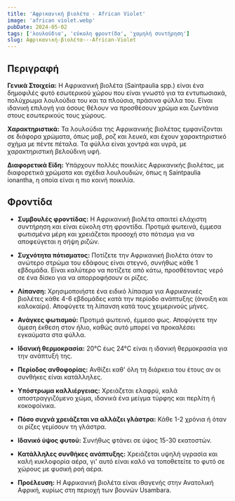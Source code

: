 ```yaml
---
title: 'Αφρικανική βιολέτα - African Violet'
image: 'african violet.webp'
pubDate: 2024-05-02
tags: ['λουλούδια', 'εύκολη φροντίδα', 'χαμηλή συντήρηση']
slug: Αφρικανική-βιολέτα---African-Violet
---
```


**Περιγραφή**
----------------
**Γενικά Στοιχεία:**
Η Αφρικανική βιολέτα (Saintpaulia spp.) είναι ένα δημοφιλές φυτό εσωτερικού χώρου που είναι γνωστό για τα εντυπωσιακά, πολύχρωμα λουλούδια του και τα πλούσια, πράσινα φύλλα του. Είναι ιδανική επιλογή για όσους θέλουν να προσθέσουν χρώμα και ζωντάνια στους εσωτερικούς τους χώρους.

**Χαρακτηριστικά:**
Τα λουλούδια της Αφρικανικής βιολέτας εμφανίζονται σε διάφορα χρώματα, όπως μοβ, ροζ και λευκά, και έχουν χαρακτηριστικό σχήμα με πέντε πέταλα. Τα φύλλα είναι χοντρά και υγρά, με χαρακτηριστική βελούδινη υφή.

**Διαφορετικά Είδη:**
Υπάρχουν πολλές ποικιλίες Αφρικανικής βιολέτας, με διαφορετικά χρώματα και σχέδια λουλουδιών, όπως η Saintpaulia ionantha, η οποία είναι η πιο κοινή ποικιλία.

**Φροντίδα**
--------------
* **Συμβουλές φροντίδας:** 
  Η Αφρικανική βιολέτα απαιτεί ελάχιστη συντήρηση και είναι εύκολη στη φροντίδα. Προτιμά φωτεινά, έμμεσα φωτισμένα μέρη και χρειάζεται προσοχή στο πότισμα για να αποφεύγεται η σήψη ριζών.

* **Συχνότητα πότισματος:** 
  Ποτίζετε την Αφρικανική βιολέτα όταν το ανώτερο στρώμα του εδάφους είναι στεγνό, συνήθως κάθε 1 εβδομάδα. Είναι καλύτερο να ποτίζετε από κάτω, προσθέτοντας νερό σε ένα δίσκο για να απορροφήσουν οι ρίζες.

* **Λίπανση:** 
  Χρησιμοποιήστε ένα ειδικό λίπασμα για Αφρικανικές βιολέτες κάθε 4-6 εβδομάδες κατά την περίοδο ανάπτυξης (άνοιξη και καλοκαίρι). Αποφύγετε τη λίπανση κατά τους χειμερινούς μήνες.

* **Ανάγκες φωτισμού:** 
  Προτιμά φωτεινό, έμμεσο φως. Αποφύγετε την άμεση έκθεση στον ήλιο, καθώς αυτό μπορεί να προκαλέσει εγκαύματα στα φύλλα.

* **Ιδανική θερμοκρασία:** 
  20°C έως 24°C είναι η ιδανική θερμοκρασία για την ανάπτυξή της.

* **Περίοδος ανθοφορίας:**
  Ανθίζει καθ' όλη τη διάρκεια του έτους αν οι συνθήκες είναι κατάλληλες.

* **Υπόστρωμα καλλιέργειας:**
  Χρειάζεται ελαφρύ, καλά αποστραγγιζόμενο χώμα, ιδανικά ένα μείγμα τύρφης και περλίτη ή κοκοφοίνικα.

* **Πόσο συχνά χρειάζεται να αλλάζει γλάστρα:** 
  Κάθε 1-2 χρόνια ή όταν οι ρίζες γεμίσουν τη γλάστρα.

* **Ιδανικό ύψος φυτού:** 
  Συνήθως φτάνει σε ύψος 15-30 εκατοστών.

* **Κατάλληλες συνθήκες ανάπτυξης:** 
  Χρειάζεται υψηλή υγρασία και καλή κυκλοφορία αέρα, γι' αυτό είναι καλό να τοποθετείτε το φυτό σε χώρους με φυσική ροή αέρα.

* **Προέλευση:**
  Η Αφρικανική βιολέτα είναι ιθαγενής στην Ανατολική Αφρική, κυρίως στη περιοχή των βουνών Usambara.
